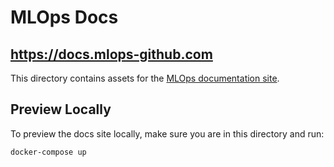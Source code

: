 # MLOps Docs

## https://docs.mlops-github.com

[docsite]: https://docs.mlops-github.com


This directory contains assets for the [MLOps documentation site][docsite].


## Preview Locally

To preview the docs site locally, make sure you are in this directory and run:

```sh
docker-compose up
```
